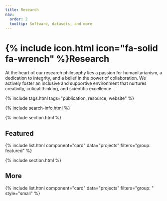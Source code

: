 ```yaml
---
title: Research
nav:
  order: 2
  tooltip: Software, datasets, and more
---
```


# {% include icon.html icon="fa-solid fa-wrench" %}Research

At the heart of our research philosophy lies a passion for humanitarianism, a dedication to integrity, and a belief in the power of collaboration. We actively foster an inclusive and supportive environment that nurtures creativity, critical thinking, and scientific excellence. 

{% include tags.html tags="publication, resource, website" %} 

{% include search-info.html %}

{% include section.html %}

## Featured

{% include list.html component="card" data="projects" filters="group: featured" %}

{% include section.html %}

## More

{% include list.html component="card" data="projects" filters="group: " style="small" %}

